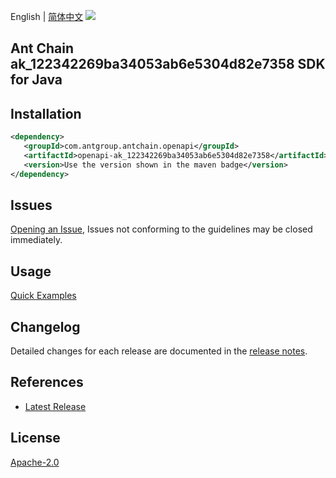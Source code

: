 English | [简体中文](README-CN.md)
![](https://aliyunsdk-pages.alicdn.com/icons/AlibabaCloud.svg)

## Ant Chain ak_122342269ba34053ab6e5304d82e7358 SDK for Java

## Installation

```xml
<dependency>
   <groupId>com.antgroup.antchain.openapi</groupId>
   <artifactId>openapi-ak_122342269ba34053ab6e5304d82e7358</artifactId>
   <version>Use the version shown in the maven badge</version>
</dependency>
```

## Issues
[Opening an Issue](https://github.com/alipay/antchain-openapi-prod-sdk/issues/new), Issues not conforming to the guidelines may be closed immediately.

## Usage
[Quick Examples](https://github.com/alipay/antchain-openapi-prod-sdk/blob/master/docs/0-Examples-EN.md#quick-examples)

## Changelog
Detailed changes for each release are documented in the [release notes](./ChangeLog.txt).

## References
* [Latest Release](https://github.com/alipay/antchain-openapi-prod-sdk/)

## License
[Apache-2.0](http://www.apache.org/licenses/LICENSE-2.0)
